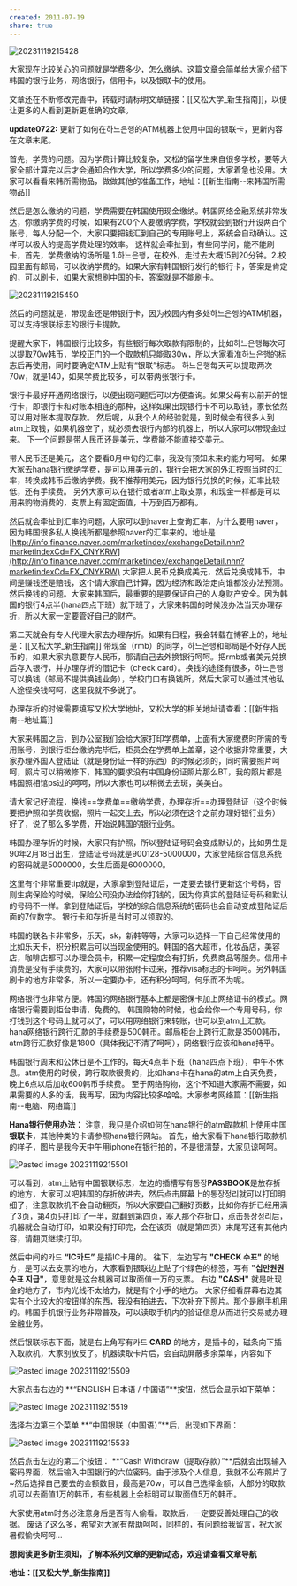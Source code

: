 ```yaml
---
created: 2011-07-19
share: true
---
```

![20231119215428](https://img.xcz.life/i/archive/obsidian/1741526082-60.png)

大家现在比较关心的问题就是学费多少，怎么缴纳。这篇文章会简单给大家介绍下韩国的银行业务，网络银行，信用卡，以及银联卡的使用。  

文章还在不断修改完善中，转载时请标明文章链接：[[又松大学_新生指南]]，以便让更多的人看到更新更准确的文章。  

**update0722:** 更新了如何在하느은행的ATM机器上使用中国的银联卡，更新内容在文章末尾。 

首先，学费的问题。因为学费计算比较复杂，又松的留学生来自很多学校，要等大家全部计算完以后才会通知合作大学，所以学费多少的问题，大家着急也没用。大家可以看看来韩所需物品，做做其他的准备工作，地址：[[新生指南--来韩国所需物品]]

然后是怎么缴纳的问题，学费需要在韩国使用现金缴纳。韩国网络金融系统非常发达，你缴纳学费的时候，如果有200个人要缴纳学费，学校就会到银行开设两百个账号，每人分配一个，大家只要把钱汇到自己的专用账号上，系统会自动确认。这样可以极大的提高学费处理的效率。 这样就会牵扯到，有些同学问，能不能刷卡，首先，学费缴纳的场所是 1.하느은행，在校外，走过去大概15到20分钟。2.校园里面有邮局，可以收纳学费的。如果大家有韩国银行发行的银行卡，答案是肯定的，可以刷卡，如果大家想刷中国的卡，答案就是不能刷卡。 <!--more-->

![20231119215450](https://img.xcz.life/i/archive/obsidian/1741526082-af.png)

然后的问题就是，带现金还是带银行卡，因为校园内有多处하느은행的ATM机器，可以支持银联标志的银行卡提款。

提醒大家下，韩国银行比较多，有些银行每次取款有限制的，比如하느은행每次可以提取70w韩币，学校正门的一个取款机只能取30w，所以大家看准하느은행的标志后再使用，同时要确定ATM上贴有“银联”标志。 하느은행每天可以提取两次70w，就是140，如果学费比较多，可以带两张银行卡。

银行卡最好开通网络银行，以便出现问题后可以方便查询。如果父母有以前开的银行卡，即银行卡和对账本相连的那种，这样如果出现银行卡不可以取钱，家长依然可以用对账本提取存款。 然后呢，从我个人的经验就是，到时候会有很多人到atm上取钱，如果机器空了，就必须去银行内部的机器上，所以大家可以带现金过来。 下一个问题是带人民币还是美元，学费能不能直接交美元。 

带人民币还是美元，这个要看8月中旬的汇率，我没有预知未来的能力呵呵。 如果大家去hana银行缴纳学费，是可以用美元的，银行会把大家的外汇按照当时的汇率，转换成韩币后缴纳学费。我不推荐用美元，因为银行兑换的时候，汇率比较低，还有手续费。 另外大家可以在银行或者atm上取支票，和现金一样都是可以用来购物消费的，支票上有固定面值，十万到百万都有。  

然后就会牵扯到汇率的问题，大家可以到naver上查询汇率，为什么要用naver，因为韩国很多私人换钱所都是参照naver的汇率来的。地址是[http://info.finance.naver.com/marketindex/exchangeDetail.nhn?marketindexCd=FX_CNYKRW](http://info.finance.naver.com/marketindex/exchangeDetail.nhn?marketindexCd=FX_CNYKRW) 大家把人民币兑换成美元，然后兑换成韩币，中间是赚钱还是赔钱，这个请大家自己计算，因为经济和政治走向谁都没办法预测。 然后换钱的问题。大家来韩国后，最重要的是要保证自己的人身财产安全。因为韩国的银行4点半(hana四点下班）就下班了，大家来韩国的时候没办法当天办理存折，所以大家一定要管好自己的财产。 

第二天就会有专人代理大家去办理存折。如果有日程，我会转载在博客上的，地址是：[[又松大学_新生指南]] 带现金（rmb）的同学，하느은행和邮局是不好存人民币的，如果大家执意要存人民币，那请自己去外换银行呵呵。把rmb或者美元兑换后存入银行，并办理存折的借记卡（check card）。换钱的途径有很多，하느은행可以换钱（邮局不提供换钱业务），学校门口有换钱所，然后大家可以通过其他私人途径换钱呵呵，这里我就不多说了。 

办理存折的时候需要填写又松大学地址，又松大学的相关地址请查看：[[新生指南--地址篇]]

大家来韩国之后，到办公室我们会给大家打印学费单，上面有大家缴费时所需的专用账号，到银行柜台缴纳完毕后，柜员会在学费单上盖章，这个收据非常重要，大家办理外国人登陆证（就是身份证一样的东西）的时候必须的，同时需要照片呵呵，照片可以稍微修下，韩国的要求没有中国身份证照片那么BT，我的照片都是韩国照相馆ps过的呵呵，所以大家也可以稍微去去斑，美美白。 

请大家记好流程，换钱==学费单==缴纳学费，办理存折==办理登陆证（这个时候要把护照和学费收据，照片一起交上去，所以必须在这个之前办理好银行业务） 好了，说了那么多学费，开始说韩国的银行业务。 

韩国办理存折的时候，大家只有护照，所以登陆证号码会变成默认的，比如男生是90年2月18日出生，登陆证号码就是900128-5000000，大家登陆综合信息系统的密码就是5000000，女生后面是6000000。

这里有个非常重要tip就是，大家拿到登陆证后，一定要去银行更新这个号码，否则生病保险的时候，保险公司没办法给你打钱的，因为你真实的登陆证号码和默认的号码不一样。拿到登陆证后，学校的综合信息系统的密码也会自动变成登陆证后面的7位数字。 银行卡和存折是当时可以领取的。

韩国的联名卡非常多，乐天，sk，新韩等等，大家可以选择一下自己经常使用的比如乐天卡，积分积累后可以当现金使用的。韩国的各大超市，化妆品店，美容店，咖啡店都可以办理会员卡，积累一定程度会有打折，免费商品等服务。信用卡消费是没有手续费的，大家可以带张附卡过来，推荐visa标志的卡呵呵。另外韩国刷卡的地方非常多，所以一定要办卡，还有积分呵呵，何乐而不为呢。 

网络银行也非常方便。韩国的网络银行基本上都是密保卡加上网络证书的模式。网络银行需要到柜台申请，免费的。 韩国购物的时候，也会给你一个专用号码，你打钱到这个号码上就可以了，可以用网络银行来转账，也可以到atm上汇款。hana网络银行跨行汇款的手续费是500韩币。邮局柜台上跨行汇款是3500韩币，atm跨行汇款好像是1800（具体我记不清了呵呵），网络银行应该和hana持平。 

韩国银行周末和公休日是不工作的，每天4点半下班（hana四点下班），中午不休息。atm使用的时候，跨行取款很贵的，比如hana卡在hana的atm上白天免费，晚上6点以后加收600韩币手续费。 至于网络购物，这个不知道大家需不需要，如果需要的人多的话，我再写，因为内容比较多哈哈。大家参考网络篇：[[新生指南--电脑、网络篇]]

**Hana银行使用办法：** 注意，我只是介绍如何在hana银行的atm取款机上使用中国**银联卡**，其他种类的卡请参照hana银行网站。 首先，给大家看下hana银行取款机的样子，图片是我今天中午用iphone在银行拍的，不是很清楚，大家见谅呵呵。

![Pasted image 20231119215501](https://img.xcz.life/i/archive/obsidian/1741526082-84.png)

可以看到，atm上贴有中国银联标志，左边的插槽写有통장**PASSBOOK**是放存折的地方，大家可以吧韩国的存折放进去，然后点击屏幕上的통장정리就可以打印明细了，注意取款机不会自动翻页，所以大家要自己翻好页数，比如你存折已经用满了3页，第4页只打印了一半，就翻到第四页，塞入那个存折口，点击통장정리后，机器就会自动打印，如果没有打印完，会在该页（就是第四页）末尾写还有其他内容，请翻页继续打印。 

然后中间的카드 **“IC카드”** 是插IC卡用的。 往下，左边写有 **"CHECK 수표"** 的地方，是可以去支票的地方，大家看到银联边上贴了个绿色的标签，写有 **"십만원권 수표 지급"**，意思就是这台机器可以取面值十万的支票。 右边 **"CASH"** 就是吐现金的地方了，市内光线不太给力，就是有个小手的地方。 大家仔细看屏幕右边其实有个比较大的按钮样的东西，我没有拍进去，下次补充下照片。那个是刷手机用的。韩国手机银行业务非常普及，可以读取手机内的验证信息从而进行交易或办理金融业务。

然后银联标志下面，就是右上角写有카드 **CARD** 的地方，是插卡的，磁条向下插入取款机，大家别放反了。机器读取卡片后，会自动屏蔽多余菜单，内容如下

![Pasted image 20231119215509](https://img.xcz.life/i/archive/obsidian/1741526082-d6.png)

大家点击右边的 **“ENGLISH 日本语 / 中国语”**按钮，然后会显示如下菜单：

![Pasted image 20231119215519](https://img.xcz.life/i/archive/obsidian/1741526082-a9.png)

选择右边第三个菜单 **“中国银联（中国语）”**后，出现如下界面：

![Pasted image 20231119215533](https://img.xcz.life/i/archive/obsidian/1741526082-2d.png)

然后点击左边的第二个按钮： **“Cash Withdraw（提取存款）”**后就会出现输入密码界面，然后输入中国银行的六位密码。由于涉及个人信息，我就不公布照片了~然后选择自己要去的金额数目，最高是70w，可以自己选择金额，大部分的取款机可以去面值1万的韩币，有些机器上会标明可以取面值5万的韩币。 

大家使用atm时务必注意身后是否有人偷看。取款后，一定要妥善处理自己的收据。 废话了这么多，希望对大家有帮助呵呵，同样的，有问题给我留言，祝大家暑假愉快呵呵...

**想阅读更多新生须知，了解本系列文章的更新动态，欢迎请查看文章导航**

**地址：[[又松大学_新生指南]]**